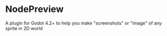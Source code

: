 # NodePreview
 A plugin for Godot 4.2+ to help you make "screenshots" or "image" of any sprite in 2D world
